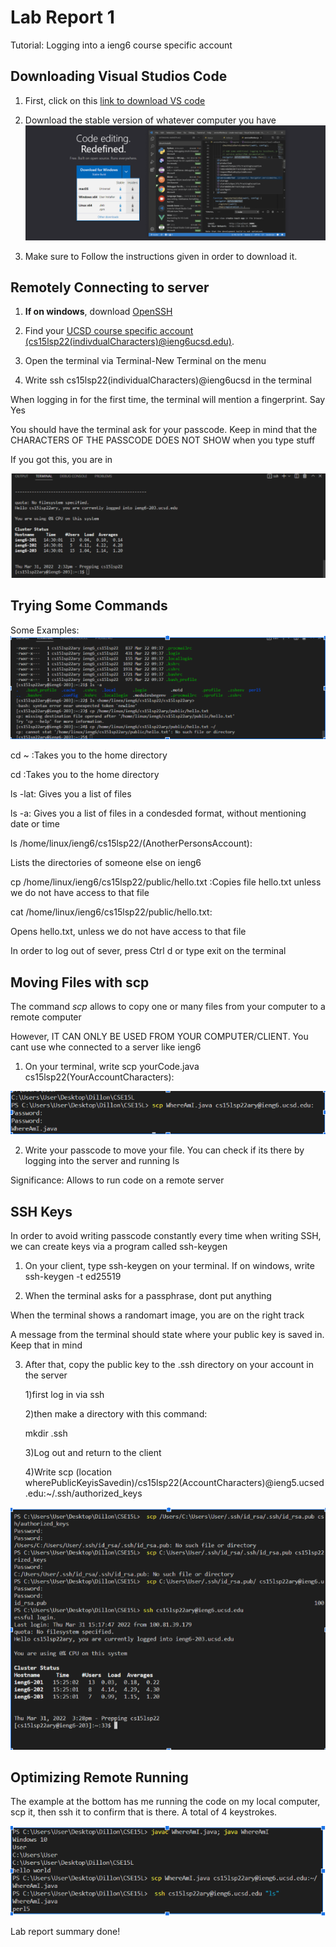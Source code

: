 # Lab Report 1

Tutorial: Logging into a ieng6 course specific account

## __Downloading Visual Studios Code__

1) First, click on this [link to download VS code](https://code.visualstudio.com/)
  
2) Download the stable version of whatever computer you have
  ![i](VS%20screenshot.PNG)

3) Make sure to Follow the instructions given in order to download it.

## __Remotely Connecting to server__

  1) __If on windows__, download [OpenSSH](https://docs.microsoft.com/en-us/windows-server/administration/openssh/openssh_install_firstuse)

2) Find your [UCSD course specific account 
(cs15lsp22(indivdualCharacters)@ieng6ucsd.edu)](https://sdacs.ucsd.edu/~icc/index.php). 
   

3) Open the terminal via Terminal-New Terminal on the menu

4) Write ssh cs15lsp22(individualCharacters)@ieng6ucsd in the terminal

  When logging in for the first time, the terminal will mention a fingerprint.
  Say Yes

  You should have the terminal ask for your passcode. Keep in mind that the CHARACTERS OF THE PASSCODE DOES NOT SHOW when you type stuff

If you got this, you are in

![i2](InAccount.PNG)

## __Trying Some Commands__

Some Examples:
![i3](Command.Examples.PNG)

 cd ~
 :Takes you to the home directory


 cd
:Takes you to the home directory

ls -lat: Gives you a list of files

 ls -a: Gives  you a list of files in a condesded format, without mentioning date or time

 ls /home/linux/ieng6/cs15lsp22/(AnotherPersonsAccount):

 Lists the directories of someone else on ieng6

 cp /home/linux/ieng6/cs15lsp22/public/hello.txt :Copies file hello.txt unless we do not have access to that file

 cat /home/linux/ieng6/cs15lsp22/public/hello.txt:

 Opens hello.txt, unless we do not have access to that file




In order to log out of sever, press Ctrl  d or type exit on the terminal

## __Moving Files with scp__

The command *scp* allows to copy one or many files from your computer to a remote computer

However, IT CAN ONLY BE USED FROM YOUR COMPUTER/CLIENT. You cant use whe connected to a server like ieng6

1) On your terminal, write scp yourCode.java cs15lsp22(YourAccountCharacters):

![Terminal](SCP.PNG)

2) Write your passcode to move your file. You can check if its there by logging into the server and running ls

Significance: Allows to run code on a remote server

## __SSH Keys__

In order to avoid writing passcode constantly every time when writing SSH, we can create  keys via a program called ssh-keygen

1) On your client, type ssh-keygen on your terminal. If on windows, write ssh-keygen -t ed25519



2) When the terminal asks for a passphrase, dont put anything

  When the terminal shows a randomart image, you are on the right track

  A message from the terminal should state where your public key is saved in. Keep that in mind 

3) After that, copy the public key to the .ssh directory on your account in the server

    1)first log in via ssh
 
   2)then make a directory with this command:

      mkdir .ssh

   3)Log out and return to the client

   4)Write scp (location wherePublicKeyisSavedin)/cs15lsp22(AccountCharacters)@ieng5.ucsed.edu:~/.ssh/authorized_keys


![Terminal](SSh.PNG)

## __Optimizing Remote Running__

The example at the bottom has me running the code on my local computer, scp it, then ssh it to confirm that is there. A total of 4 keystrokes.

![Optimizing](ORR.PNG)

Lab report summary done!
